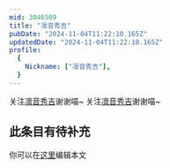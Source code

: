 ```yaml
---
mid: 3046509
title: "凛音秀吉"
pubDate: "2024-11-04T11:22:10.165Z"
updatedDate: "2024-11-04T11:22:10.165Z"
profile:
  {
    Nickname: ["凛音秀吉"],
  }
---
```


关注[凛音秀吉](https://space.bilibili.com/3046509)谢谢喵~ 关注[凛音秀吉](https://space.bilibili.com/3046509)谢谢喵~

## 此条目有待补充
你可以在[这里](https://github.com/Yuhanawa/VTuber.ICU-Content/edit/master/v/凛音秀吉/index.md)编辑本文
